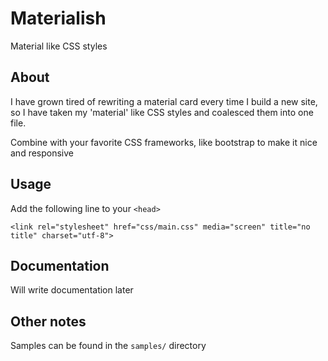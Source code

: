 # Materialish
Material like CSS styles
## About
I have grown tired of rewriting a material card every time I build a new site, so
I have taken my 'material' like CSS styles and coalesced them into one file.

Combine with your favorite CSS frameworks, like bootstrap to make it nice and responsive 
## Usage
Add the following line to your ```<head>```

```
<link rel="stylesheet" href="css/main.css" media="screen" title="no title" charset="utf-8">
```
## Documentation
Will write documentation later

## Other notes
Samples can be found in the ```samples/``` directory
